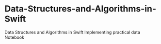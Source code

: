 # Data-Structures-and-Algorithms-in-Swift
Data Structures and Algorithms in Swift Implementing practical data Notebook
